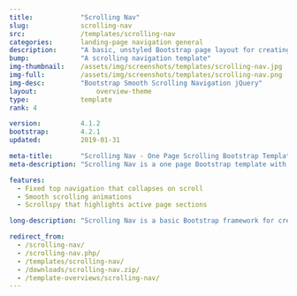 ```yaml
---
title:            "Scrolling Nav"
slug:             scrolling-nav
src:              /templates/scrolling-nav
categories:       landing-page navigation general
description:      "A basic, unstyled Bootstrap page layout for creating smooth scrolling, one page websites"
bump:             "A scrolling navigation template"
img-thumbnail:    /assets/img/screenshots/templates/scrolling-nav.jpg
img-full:         /assets/img/screenshots/templates/scrolling-nav.png
img-desc:         "Bootstrap Smooth Scrolling Navigation jQuery"
layout:		    	  overview-theme
type:             template
rank: 4

version:          4.1.2
bootstrap:        4.2.1
updated:          2019-01-31

meta-title:       "Scrolling Nav - One Page Scrolling Bootstrap Template"
meta-description: "Scrolling Nav is a one page Bootstrap template with smooth scrolling animations and a collapsing fixed top navigation bar. It's the perfect start to a one page Bootstrap website."

features:
  - Fixed top navigation that collapses on scroll
  - Smooth scrolling animations
  - Scrollspy that highlights active page sections

long-description: "Scrolling Nav is a basic Bootstrap framework for creating smooth scrolling, one page websites."

redirect_from:
  - /scrolling-nav/
  - /scrolling-nav.php/
  - /templates/scrolling-nav/
  - /downloads/scrolling-nav.zip/
  - /template-overviews/scrolling-nav/
---
```

